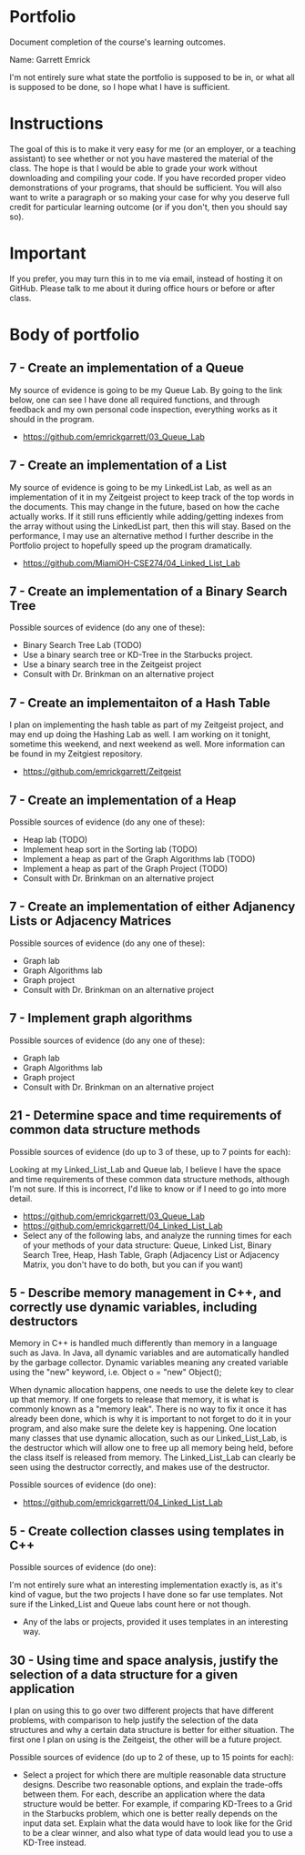 Portfolio
=========

Document completion of the course's learning outcomes.

Name: Garrett Emrick

I'm not entirely sure what state the portfolio is supposed to be in, or what all is supposed to be done, so I hope what I have is sufficient.

Instructions
====
The goal of this is to make it very easy for me (or an employer, or a teaching assistant) to see whether or not you have mastered the material of the class. The hope is that I would be able to grade your work without downloading and compiling your code. If you have recorded proper video demonstrations of your programs, that should be sufficient. You will also want to write a paragraph or so making your case for why you deserve full credit for particular learning outcome (or if you don't, then you should say so).

Important
=========
If you prefer, you may turn this in to me via email, instead of hosting it on GitHub. Please talk to me about it during office hours or before or after class.

Body of portfolio
====

7 - Create an implementation of a Queue
----
My source of evidence is going to be my Queue Lab. By going to the link below, one can see I have done all required functions, and through feedback and my own personal code inspection, everything works as it should in the program.

* https://github.com/emrickgarrett/03_Queue_Lab

7 - Create an implementation of a List
----
My source of evidence is going to be my LinkedList Lab, as well as an implementation of it in my Zeitgeist project to keep track of the top words in the documents. This may change in the future, based on how the cache actually works. If it still runs efficiently while adding/getting indexes from the array without using the LinkedList part, then this will stay. Based on the performance, I may use an alternative method I further describe in the Portfolio project to hopefully speed up the program dramatically.


* https://github.com/MiamiOH-CSE274/04_Linked_List_Lab


7 - Create an implementation of a Binary Search Tree
----
Possible sources of evidence (do any one of these):

* Binary Search Tree Lab (TODO)
* Use a binary search tree or KD-Tree in the Starbucks project.
* Use a binary search tree in the Zeitgeist project
* Consult with Dr. Brinkman on an alternative project


7 - Create an implementaiton of a Hash Table
----

I plan on implementing the hash table as part of my Zeitgeist project, and may end up doing the Hashing Lab as well. I am working on it tonight, sometime this weekend, and next weekend as well. More information can be found in my Zeitgiest repository.


* https://github.com/emrickgarrett/Zeitgeist


7 - Create an implementation of a Heap
----
Possible sources of evidence (do any one of these):

* Heap lab (TODO)
* Implement heap sort in the Sorting lab (TODO)
* Implement a heap as part of the Graph Algorithms lab (TODO)
* Implement a heap as part of the Graph Project (TODO)
* Consult with Dr. Brinkman on an alternative project

7 - Create an implementation of either Adjanency Lists or Adjacency Matrices
----
Possible sources of evidence (do any one of these):

* Graph lab
* Graph Algorithms lab
* Graph project
* Consult with Dr. Brinkman on an alternative project

7 - Implement graph algorithms
----
Possible sources of evidence (do any one of these):

* Graph lab
* Graph Algorithms lab
* Graph project
* Consult with Dr. Brinkman on an alternative project

21 - Determine space and time requirements of common data structure methods
-----
Possible sources of evidence (do up to 3 of these, up to 7 points for each):

Looking at my Linked_List_Lab and Queue lab, I believe I have the space and time requirements of these common data structure methods, although I'm not sure. If this is incorrect, I'd like to know or if I need to go into more detail.


* https://github.com/emrickgarrett/03_Queue_Lab
* https://github.com/emrickgarrett/04_Linked_List_Lab
* Select any of the following labs, and analyze the running times for each of your methods of your data structure: Queue, Linked List, Binary Search Tree, Heap, Hash Table, Graph (Adjacency List or Adjacency Matrix, you don't have to do both, but you can if you want)


5 - Describe memory management in C++, and correctly use dynamic variables, including destructors
----

Memory in C++ is handled much differently than memory in a language such as Java. In Java, all dynamic variables and are automatically handled by the garbage collector. Dynamic variables meaning any created variable using the "new" keyword, i.e. Object o = "new" Object(); 

When dynamic allocation happens, one needs to use the delete key to clear up that memory. If one forgets to release that memory, it is what is commonly known as a "memory leak". There is no way to fix it once it has already been done, which is why it is important to not forget to do it in your program,
and also make sure the delete key is happening. One location many classes that use dynamic allocation, such as our Linked_List_Lab, is the destructor which will allow one to free up all memory being held, before the class itself is released from memory. The Linked_List_Lab can clearly be seen using the 
destructor correctly, and makes use of the destructor.

Possible sources of evidence (do one):

* https://github.com/emrickgarrett/04_Linked_List_Lab


5 - Create collection classes using templates in C++
----
Possible sources of evidence (do one):

I'm not entirely sure what an interesting implementation exactly is, as it's kind of vague, but the two projects I have done so far use templates. Not sure if the Linked_List and Queue labs count here or not though.

* Any of the labs or projects, provided it uses templates in an interesting way.


30 - Using time and space analysis, justify the selection of a data structure for a given application
----

I plan on using this to go over two different projects that have different problems, with comparison to help justify the selection of the data structures and why a certain data structure is better for either situation. The first one I plan on using is the Zeitgeist, the other will be a future project.

Possible sources of evidence (do up to 2 of these, up to 15 points for each):

* Select a project for which there are multiple reasonable data structure designs. Describe two reasonable options, and explain the trade-offs between them. For each, describe an application where the data structure would be better. For example, if comparing KD-Trees to a Grid in the Starbucks problem, which one is better really depends on the input data set. Explain what the data would have to look like for the Grid to be a clear winner, and also what type of data would lead you to use a KD-Tree instead.
